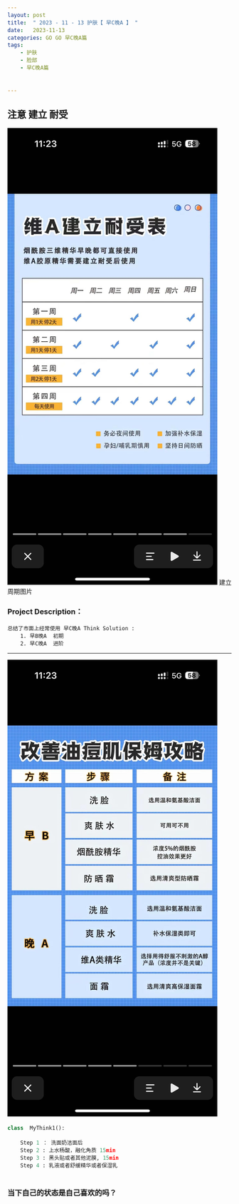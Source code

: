 ```yaml
---
layout: post
title:  " 2023 - 11 - 13 护肤【 早C晚A 】 "
date:   2023-11-13 
categories: GO GO 早C晚A篇
tags:
    - 护肤
    - 脸部
    - 早C晚A篇

    
---
```

<h2> 注意 建立 耐受</h2>

![error_img](https://github.com/Wang-Sire/wang-sire.github.io/raw/master/img/20231114-112352.jpeg)
建立周期图片

### Project  Description：
	总结了市面上经常使用 早C晚A Think Solution :
		1. 早B晚A  初期
		2. 早C晚A  进阶

---

![error_img](https://github.com/Wang-Sire/wang-sire.github.io/raw/master/img/20231113-162218.jpeg)


```python
class  MyThink1():
    
	Step 1 ： 洗面奶洁面后 
	Step 2 : 上水杨酸，融化角质 15min 
	Step 3 : 黑头贴或者其他泥膜, 15min
	Step 4 : 乳液或者舒缓精华或者保湿乳
    


```



<h3> 当下自己的状态是自己喜欢的吗？</h3>


